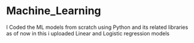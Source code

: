 # Machine_Learning
I Coded the ML models from scratch using Python and its related libraries as of now in this i uploaded Linear and Logistic regression models 
